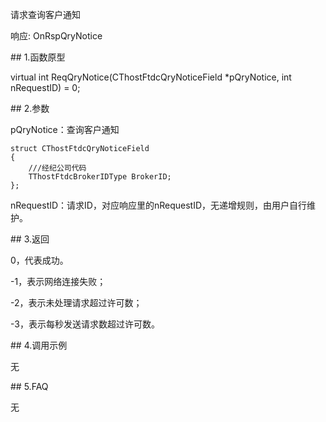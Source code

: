 <p>请求查询客户通知</p>
<p>响应: OnRspQryNotice</p>
<span class="anchor" id="1118e4eb-5c8c-4e70-a389-27907a1bd2f6"></span>
## 1.函数原型
<p>virtual int ReqQryNotice(CThostFtdcQryNoticeField *pQryNotice, int nRequestID) = 0;</p>
<span class="anchor" id="c7130b13-b44e-4f25-b0c0-62edba7f9f15"></span>
## 2.参数
<p>pQryNotice：查询客户通知</p>
<pre><code>struct CThostFtdcQryNoticeField
{
    ///经纪公司代码
    TThostFtdcBrokerIDType BrokerID;
};
</code></pre>
<p>nRequestID：请求ID，对应响应里的nRequestID，无递增规则，由用户自行维护。</p>
<span class="anchor" id="616a6667-d405-4566-b9fd-20e0d0e086b2"></span>
## 3.返回
<p>0，代表成功。</p>
<p>-1，表示网络连接失败；</p>
<p>-2，表示未处理请求超过许可数；</p>
<p>-3，表示每秒发送请求数超过许可数。</p>
<span class="anchor" id="2964bda3-a5d1-45d2-94dc-804f445910dd"></span>
## 4.调用示例
<p>无</p>
<span class="anchor" id="6e44e53d-c9ea-472f-a858-882b4ae56088"></span>
## 5.FAQ
<p>无</p>
